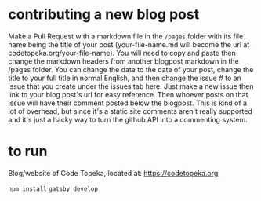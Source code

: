 # contributing a new blog post

Make a Pull Request with a markdown file in the ```/pages``` folder with its file name being the title of your post (your-file-name.md will become the url at codetopeka.org/your-file-name). You will need to copy and paste then change the markdown headers from another blogpost markdown in the /pages folder. You can change the date to the date of your post, change the title to your full title in normal English, and then change the issue # to an issue that you create under the issues tab here. Just make a new issue then link to your blog post's url for easy reference. Then whoever posts on that issue will have their comment posted below the blogpost. This is kind of a lot of overhead, but since it's a static site comments aren't really supported and it's just a hacky way to turn the github API into a commenting system.

# to run

Blog/website of Code Topeka, located at: https://codetopeka.org

```npm install```
```gatsby develop```
